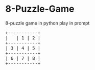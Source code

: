 # 8-Puzzle-Game
8-puzzle game in python play in prompt
<pre>
+-----------+
|   | 1 | 2 |
+-----------+
| 3 | 4 | 5 |
+-----------+
| 6 | 7 | 8 |
+-----------+
</pre>
